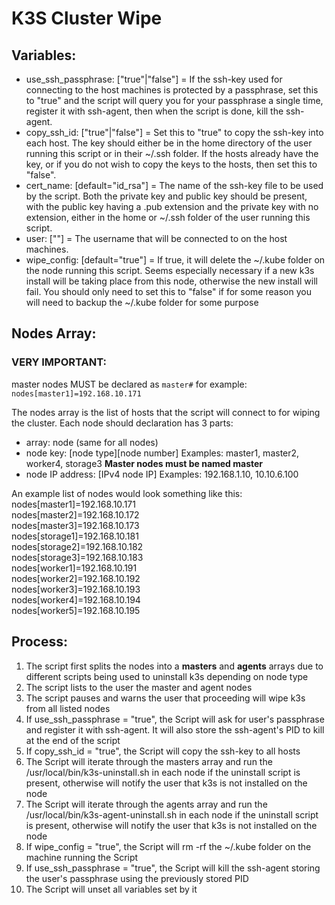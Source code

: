 # K3S Cluster Wipe

## Variables:
- use_ssh_passphrase: ["true"|"false"] = If the ssh-key used for connecting to the host machines is protected by a passphrase, set this to "true" and the script will query you for your passphrase a single time, register it with ssh-agent, then when the script is done, kill the ssh-agent.
- copy_ssh_id: ["true"|"false"] = Set this to "true" to copy the ssh-key into each host. The key should either be in the home directory of the user running this script or in their ~/.ssh folder. If the hosts already have the key, or if you do not wish to copy the keys to the hosts, then set this to "false".
- cert_name: [default="id_rsa"] = The name of the ssh-key file to be used by the script. Both the private key and public key should be present, with the public key having a .pub extension and the private key with no extension, either in the home or ~/.ssh folder of the user running this script.
- user: ["<username>"] = The username that will be connected to on the host machines.
- wipe_config: [default="true"] = If true, it will delete the ~/.kube folder on the node running this script. Seems especially necessary if a new k3s install will be taking place from this node, otherwise the new install will fail. You should only need to set this to "false" if for some reason you will need to backup the ~/.kube folder for some purpose

## Nodes Array:
### VERY IMPORTANT:  
master nodes MUST be declared as `master#` for example: `nodes[master1]=192.168.10.171`

The nodes array is the list of hosts that the script will connect to for wiping the cluster. Each node should declaration has 3 parts:
- array: node (same for all nodes)
- node key: [node type][node number] Examples: master1, master2, worker4, storage3 **Master nodes must be named master**
- node IP address: [IPv4 node IP] Examples: 192.168.1.10, 10.10.6.100

An example list of nodes would look something like this:  
nodes[master1]=192.168.10.171  
nodes[master2]=192.168.10.172  
nodes[master3]=192.168.10.173  
nodes[storage1]=192.168.10.181  
nodes[storage2]=192.168.10.182  
nodes[storage3]=192.168.10.183  
nodes[worker1]=192.168.10.191  
nodes[worker2]=192.168.10.192  
nodes[worker3]=192.168.10.193  
nodes[worker4]=192.168.10.194  
nodes[worker5]=192.168.10.195  

## Process:
1. The script first splits the nodes into a **masters** and **agents** arrays due to different scripts being used to uninstall k3s depending on node type
2. The script lists to the user the master and agent nodes
3. The script pauses and warns the user that proceeding will wipe k3s from all listed nodes
4. If use_ssh_passphrase = "true", the Script will ask for user's passphrase and register it with ssh-agent. It will also store the ssh-agent's PID to kill at the end of the script
5. If copy_ssh_id = "true", the Script will copy the ssh-key to all hosts
6. The Script will iterate through the masters array and run the /usr/local/bin/k3s-uninstall.sh in each node if the uninstall script is present, otherwise will notify the user that k3s is not installed on the node
7. The Script will iterate through the agents array and run the /usr/local/bin/k3s-agent-uninstall.sh in each node if the uninstall script is present, otherwise will notify the user that k3s is not installed on the node
8. If wipe_config = "true", the Script will rm -rf the ~/.kube folder on the machine running the Script
9. If use_ssh_passphrase = "true", the Script will kill the ssh-agent storing the user's passphrase using the previously stored PID
10. The Script will unset all variables set by it
